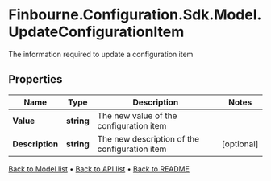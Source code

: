# Finbourne.Configuration.Sdk.Model.UpdateConfigurationItem
The information required to update a configuration item

## Properties

Name | Type | Description | Notes
------------ | ------------- | ------------- | -------------
**Value** | **string** | The new value of the configuration item | 
**Description** | **string** | The new description of the configuration item | [optional] 

[Back to Model list](../README.md#documentation-for-models) &#8226; [Back to API list](../README.md#documentation-for-api-endpoints) &#8226; [Back to README](../README.md)

